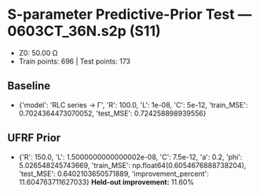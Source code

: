 # S-parameter Predictive-Prior Test — 0603CT_36N.s2p (S11)
- Z0: 50.00 Ω
- Train points: 696  |  Test points: 173

## Baseline
- {'model': 'RLC series -> Γ', 'R': 100.0, 'L': 1e-08, 'C': 5e-12, 'train_MSE': 0.7024364473070052, 'test_MSE': 0.724258898939556}

## UFRF Prior
- {'R': 150.0, 'L': 1.5000000000000002e-08, 'C': 7.5e-12, 'a': 0.2, 'phi': 5.026548245743669, 'train_MSE': np.float64(0.6054676888738204), 'test_MSE': 0.6402103650571889, 'improvement_percent': 11.604763711627033}
**Held-out improvement:** 11.60%